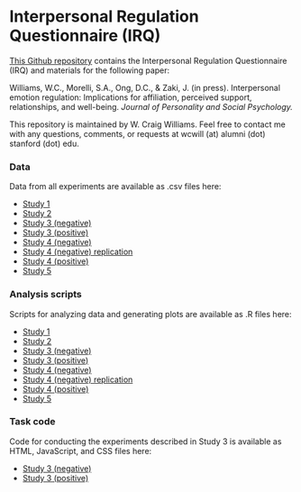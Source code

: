 # Interpersonal Regulation Questionnaire (IRQ)

[This Github repository](https://github.com/wcwill/InterpersonalRegulationQuestionnaire) contains the Interpersonal Regulation Questionnaire (IRQ) and materials for the following paper:

Williams, W.C., Morelli, S.A., Ong, D.C., & Zaki, J. (in press). Interpersonal emotion regulation: Implications for affiliation, perceived support, relationships, and well-being. <i>Journal of Personality and Social Psychology.</i>

This repository is maintained by W. Craig Williams. Feel free to contact me with any questions, comments, or requests at wcwill (at) alumni (dot) stanford (dot) edu.

### Data

Data from all experiments are available as .csv files here:
  - [Study 1](https://github.com/wcwill/InterpersonalRegulationQuestionnaire/tree/master/study1/data)
  - [Study 2](https://github.com/wcwill/InterpersonalRegulationQuestionnaire/tree/master/study2/data)
  - [Study 3 (negative)](https://github.com/wcwill/InterpersonalRegulationQuestionnaire/tree/master/study3_negative/data)
  - [Study 3 (positive)](https://github.com/wcwill/InterpersonalRegulationQuestionnaire/tree/master/study3_positive/data)
  - [Study 4 (negative)](https://github.com/wcwill/InterpersonalRegulationQuestionnaire/tree/master/study4_negative/data)
  - [Study 4 (negative) replication](https://github.com/wcwill/InterpersonalRegulationQuestionnaire/tree/master/study4_negative_replication/data)
  - [Study 4 (positive)](https://github.com/wcwill/InterpersonalRegulationQuestionnaire/tree/master/study4_positive/data)
  - [Study 5](https://github.com/wcwill/InterpersonalRegulationQuestionnaire/tree/master/study5/data)

### Analysis scripts

Scripts for analyzing data and generating plots are available as .R files here:
  - [Study 1](https://github.com/wcwill/InterpersonalRegulationQuestionnaire/tree/master/study1/scripts)
  - [Study 2](https://github.com/wcwill/InterpersonalRegulationQuestionnaire/tree/master/study2/scripts)
  - [Study 3 (negative)](https://github.com/wcwill/InterpersonalRegulationQuestionnaire/tree/master/study3_negative/scripts)
  - [Study 3 (positive)](https://github.com/wcwill/InterpersonalRegulationQuestionnaire/tree/master/study3_positive/scripts)
  - [Study 4 (negative)](https://github.com/wcwill/InterpersonalRegulationQuestionnaire/tree/master/study4_negative/scripts)
  - [Study 4 (negative) replication](https://github.com/wcwill/InterpersonalRegulationQuestionnaire/tree/master/study4_negative_replication/scripts)
  - [Study 4 (positive)](https://github.com/wcwill/InterpersonalRegulationQuestionnaire/tree/master/study4_positive/scripts)
  - [Study 5](https://github.com/wcwill/InterpersonalRegulationQuestionnaire/tree/master/study5/scripts)

### Task code

Code for conducting the experiments described in Study 3 is available as HTML, JavaScript, and CSS files here:
  - [Study 3 (negative)](https://github.com/wcwill/InterpersonalRegulationQuestionnaire/tree/master/study3_negative/task)
  - [Study 3 (positive)](https://github.com/wcwill/InterpersonalRegulationQuestionnaire/tree/master/study3_positive/task)

